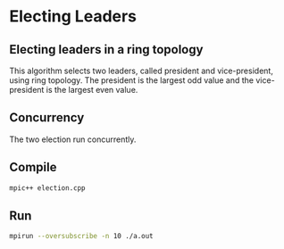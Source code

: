 # Electing Leaders

## Electing leaders in a ring topology

This algorithm selects two leaders, called president and vice-president, using ring topology. The president is the largest odd value and the vice-president is the largest even value.

## Concurrency

The two election run concurrently.

## Compile

```bash
mpic++ election.cpp
```

## Run

```bash
mpirun --oversubscribe -n 10 ./a.out
```
